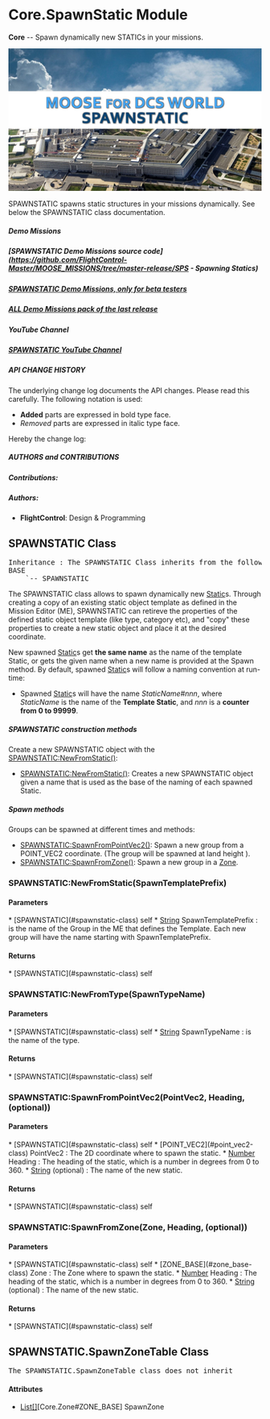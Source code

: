 # Core.SpawnStatic Module
**Core** -- Spawn dynamically new STATICs in your missions.

![Banner Image](/includes/Pictures/SPAWNSTATIC/Dia1.JPG)



SPAWNSTATIC spawns static structures in your missions dynamically. See below the SPAWNSTATIC class documentation.



#####  Demo Missions

#####  [SPAWNSTATIC Demo Missions source code](https://github.com/FlightControl-Master/MOOSE_MISSIONS/tree/master-release/SPS - Spawning Statics)

#####  [SPAWNSTATIC Demo Missions, only for beta testers](https://github.com/FlightControl-Master/MOOSE_MISSIONS/tree/master/SPS%20-%20Spawning%20Statics)

#####  [ALL Demo Missions pack of the last release](https://github.com/FlightControl-Master/MOOSE_MISSIONS/releases)



#####  YouTube Channel

#####  [SPAWNSTATIC YouTube Channel]()



#####  **API CHANGE HISTORY**

The underlying change log documents the API changes. Please read this carefully. The following notation is used:

* **Added** parts are expressed in bold type face.
* _Removed_ parts are expressed in italic type face.

Hereby the change log:



#####  **AUTHORS and CONTRIBUTIONS**

#####  Contributions:

#####  Authors:

* **FlightControl**: Design & Programming


## SPAWNSTATIC Class
<pre>
Inheritance : The SPAWNSTATIC Class inherits from the following parents :
BASE
	`-- SPAWNSTATIC
</pre>

The SPAWNSTATIC class allows to spawn dynamically new [Static](#static-module)s.
Through creating a copy of an existing static object template as defined in the Mission Editor (ME),
SPAWNSTATIC can retireve the properties of the defined static object template (like type, category etc), and "copy"
these properties to create a new static object and place it at the desired coordinate.

New spawned [Static](#static-module)s get **the same name** as the name of the template Static,
or gets the given name when a new name is provided at the Spawn method.
By default, spawned [Static](#static-module)s will follow a naming convention at run-time:

* Spawned [Static](#static-module)s will have the name _StaticName_#_nnn_, where _StaticName_ is the name of the **Template Static**,
and _nnn_ is a **counter from 0 to 99999**.


#####  SPAWNSTATIC construction methods

Create a new SPAWNSTATIC object with the [SPAWNSTATIC:NewFromStatic()](#spawnstatic-newfromstatic-spawntemplateprefix):

* [SPAWNSTATIC:NewFromStatic()](#spawnstatic-newfromstatic-spawntemplateprefix): Creates a new SPAWNSTATIC object given a name that is used as the base of the naming of each spawned Static.

#####  **Spawn** methods

Groups can be spawned at different times and methods:

* [SPAWNSTATIC:SpawnFromPointVec2()](#spawnstatic-spawnfrompointvec2-pointvec2-heading-(optional)): Spawn a new group from a POINT_VEC2 coordinate.
(The group will be spawned at land height ).
* [SPAWNSTATIC:SpawnFromZone()](#spawnstatic-spawnfromzone-zone-heading-(optional)): Spawn a new group in a [Zone](#zone-module).





### SPAWNSTATIC:NewFromStatic(SpawnTemplatePrefix)

<h4> Parameters </h4>
* [SPAWNSTATIC](#spawnstatic-class)
self
* <u>String</u> SpawnTemplatePrefix : is the name of the Group in the ME that defines the Template.  Each new group will have the name starting with SpawnTemplatePrefix.

<h4> Returns </h4>
* [SPAWNSTATIC](#spawnstatic-class)
self


### SPAWNSTATIC:NewFromType(SpawnTypeName)

<h4> Parameters </h4>
* [SPAWNSTATIC](#spawnstatic-class)
self
* <u>String</u> SpawnTypeName : is the name of the type.

<h4> Returns </h4>
* [SPAWNSTATIC](#spawnstatic-class)
self


### SPAWNSTATIC:SpawnFromPointVec2(PointVec2, Heading, (optional))

<h4> Parameters </h4>
* [SPAWNSTATIC](#spawnstatic-class)
self
* [POINT_VEC2](#point_vec2-class) PointVec2 : The 2D coordinate where to spawn the static.
* <u>Number</u> Heading : The heading of the static, which is a number in degrees from 0 to 360.
* <u>String</u> (optional) : The name of the new static.

<h4> Returns </h4>
* [SPAWNSTATIC](#spawnstatic-class)
self


### SPAWNSTATIC:SpawnFromZone(Zone, Heading, (optional))

<h4> Parameters </h4>
* [SPAWNSTATIC](#spawnstatic-class)
self
* [ZONE_BASE](#zone_base-class) Zone : The Zone where to spawn the static.
* <u>Number</u> Heading : The heading of the static, which is a number in degrees from 0 to 360.
* <u>String</u> (optional) : The name of the new static.

<h4> Returns </h4>
* [SPAWNSTATIC](#spawnstatic-class)
self


## SPAWNSTATIC.SpawnZoneTable Class
<pre>
The SPAWNSTATIC.SpawnZoneTable class does not inherit
</pre>
<h4> Attributes </h4>

* <u>List[]</u>[Core.Zone#ZONE_BASE] SpawnZone


